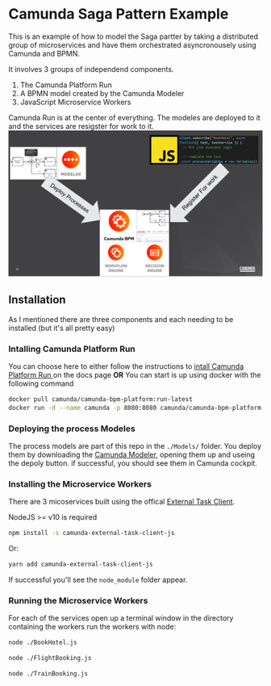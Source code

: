 # Camunda Saga Pattern Example

This is an example of how to model the Saga partter by taking a distributed group of microservices and have them orchestrated asyncronousely using Camunda and BPMN. 

It involves 3 groups of independend components. 
1. The Camunda Platform Run
1. A BPMN model created by the Camunda Modeler
1. JavaScript Microservice Workers

Camunda Run is at the center of everything. The modeles are deployed to it and the services are resigster for work to it.
![Overview](./img/overview.png)

## Installation
As I mentioned there are three components and each needing to be installed (but it's all pretty easy)

### Intalling Camunda Platform Run 

You can choose here to either follow the instructions to [intall Camunda Platform Run ](https://docs.camunda.org/manual/latest/installation/camunda-bpm-run/)  on the docs page **OR** You can start is up using docker
 with the following command
```sh
docker pull camunda/camunda-bpm-platform:run-latest
docker run -d --name camunda -p 8080:8080 camunda/camunda-bpm-platform:run-latest 
```
### Deploying the process Modeles
The process models are part of this repo in the ``./Models/`` folder. You deploy them by downloading the [Camunda Modeler](https://camunda.com/download/modeler/), opening them up and useing the depoly button. if successful, you should see them in Camunda cockpit.


### Installing the Microservice Workers
There are 3 micoservices built using the offical [External Task Client](https://github.com/camunda/camunda-external-task-client-js). 

NodeJS >= v10 is required

```sh
npm install -s camunda-external-task-client-js
```

Or:

```sh
yarn add camunda-external-task-client-js
```

If successful you'll see the ``node_module`` folder appear.

### Running the Microservice Workers
For each of the services open up a terminal window in the directory containing the workers run the workers with node:

```sh
node ./BookHotel.js
```
```sh
node ./FlightBooking.js
```
```sh
node ./TrainBooking.js
```

